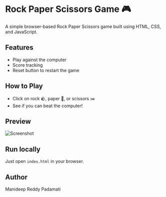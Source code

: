 # Rock Paper Scissors Game 🎮

A simple browser-based Rock Paper Scissors game built using HTML, CSS, and JavaScript.

## Features
- Play against the computer
- Score tracking
- Reset button to restart the game

## How to Play
- Click on rock 🪨, paper 📄, or scissors ✂️
- See if you can beat the computer!

## Preview
![Screenshot](C:\Users\manid\Downloads\rock-paper-scissors.png)


## Run locally
Just open `index.html` in your browser.

## Author
Manideep Reddy Padamati 
